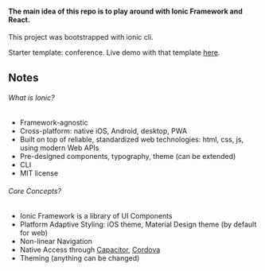 #### The main idea of this repo is to play around with Ionic Framework and React.
 
This project was bootstrapped with ionic cli.
 
Starter template: conference. Live demo with that template [here](https://ionic-react-conference-app.firebaseapp.com/).

## Notes

###### What is Ionic?
- Framework-agnostic
- Cross-platform: native iOS, Android, desktop, PWA
- Built on top of reliable, standardized web technologies: html, css, js, using modern Web APIs
- Pre-designed components, typography, theme (can be extended) 
- CLI
- MIT license

###### Core Concepts?
- Ionic Framework is a library of UI Components
- Platform Adaptive Styling: iOS theme, Material Design theme (by default for web)
- Non-linear Navigation 
- Native Access through [Capacitor](https://capacitor.ionicframework.com/), [Cordova](https://cordova.apache.org/)
- Theming (anything can be changed)


